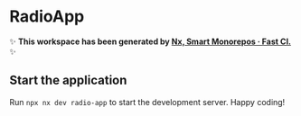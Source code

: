 # RadioApp

✨ **This workspace has been generated by [Nx, Smart Monorepos · Fast CI.](https://nx.dev)** ✨

## Start the application

Run `npx nx dev radio-app` to start the development server. Happy coding!
